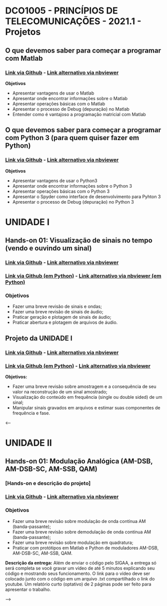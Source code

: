 # DCO1005 - PRINCÍPIOS DE TELECOMUNICAÇÕES - 2021.1 - Projetos

## O que devemos saber para começar a programar com Matlab
### [Link via Github](https://github.com/vicentesousa/DCO1005_2020_2/blob/main/h01_matlab.ipynb) - [Link alternativo via nbviewer](https://nbviewer.jupyter.org/github/vicentesousa/DCO1005_2020_2/blob/main/h01_matlab.ipynb)

**Objetivos**
- Apresentar vantagens de usar o Matlab 
- Apresentar onde encontrar informações sobre o Matlab
- Apresentar operações básicas com o Matlab
- Apresentar o processo de Debug (depuração) no Matlab
- Entender como é vantajoso a programação matricial com Matlab

## O que devemos saber para começar a programar com Python 3 (para quem quiser fazer em Python)
### [Link via Github](https://github.com/vicentesousa/DCO1005_2020_2/blob/main/h01_python.ipynb) - [Link alternativo via nbviewer](https://nbviewer.jupyter.org/github/vicentesousa/DCO1005_2020_2/blob/main/h01_python.ipynb)

**Objetivos**
- Apresentar vantagens de usar o Python3
- Apresentar onde encontrar informações sobre o Python 3
- Apresentar operações básicas com o Python 3
- Apresentar o Spyder como interface de desenvolvimento para Pyhton 3
- Apresentar o processo de Debug (depuração) no Python 3

# UNIDADE I

## Hands-on 01: Visualização de sinais no tempo (vendo e ouvindo um sinal)

### [Link via Github](https://github.com/vicentesousa/DCO1005_2020_2/blob/main/h02_matlab.ipynb) - [Link alternativo via nbviewer](https://nbviewer.jupyter.org/github/vicentesousa/DCO1005_2020_2/blob/main/h02_matlab.ipynb)

### [Link via Github (em Python)](https://github.com/vicentesousa/DCO1005_2020_2/blob/main/h02_python.ipynb) - [Link alternativo via nbviewer (em Python)](https://nbviewer.jupyter.org/github/vicentesousa/DCO1005_2020_2/blob/main/h02_python.ipynb)


### Objetivos
- Fazer uma breve revisão de sinais e ondas;
- Fazer uma breve revisão de sinais de áudio;
- Praticar geração e plotagem de sinais de áudio;
- Praticar abertura e plotagem de arquivos de áudio.

## Projeto da UNIDADE I

### [Link via Github](https://github.com/vicentesousa/DCO1005_2020_2/blob/main/h03_matlab.ipynb) - [Link alternativo via nbviewer](https://nbviewer.jupyter.org/github/vicentesousa/DCO1005_2020_2/blob/main/h03_matlab.ipynb)

### [Link via Github (em Python)](https://github.com/vicentesousa/DCO1005_2020_2/blob/main/h03_python.ipynb) - [Link alternativo via nbviewer](https://nbviewer.jupyter.org/github/vicentesousa/DCO1005_2020_2/blob/main/h03_python.ipynb)

**Objetivos:**
- Fazer uma breve revisão sobre amostragem e a consequência de seu valor na reconstrução de um sinal amostrado;
- Visualização do conteúdo em frequência (single ou double sided) de um sinal;
- Manipular sinais gravados em arquivos e estimar suas componentes de frequência e fase.

<--

# UNIDADE II

## Hands-on 01: Modulação Analógica (AM-DSB, AM-DSB-SC, AM-SSB, QAM)
### [Hands-on e descrição do projeto]
### [Link via Github](https://github.com/vicentesousa/DCO1005_2020_2/blob/main/h05.ipynb) - [Link alternativo via nbviewer](https://nbviewer.jupyter.org/github/vicentesousa/DCO1005_2020_2/blob/main/h05.ipynb) 

### Objetivos
- Fazer uma breve revisão sobre modulação de onda contínua AM (banda-passante);
- Fazer uma breve revisão sobre demodulação de onda contínua AM (banda-passante);
- Fazer uma breve revisão sobre modulação em quadratura;
- Praticar com protótipos em Matlab e Python de moduladores AM-DSB, AM-DSB-SC, AM-SSB, QAM.

**Descrição da entrega:** Além de enviar o código pelo SIGAA, a entrega só será completa se você gravar um vídeo de até 5 minutos explicando seu código e mostrando seus funcionamento. O link para o vídeo deve ser colocado junto com o código em um arquivo .txt compartilhado o link do youtube. Um relatório curto (optativo) de 2 páginas pode ser feito para apresentar o trabalho.

-->
